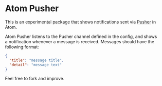 # Atom Pusher

This is an experimental package that shows notifications sent via [Pusher](http://pusher.com) in Atom.

Atom Pusher listens to the Pusher channel defined in the config, and shows
a notification whenever a message is received. Messages should have the
following format:

```json
{
  "title": "message title",
  "detail": "message text"
}
```

Feel free to fork and improve.
